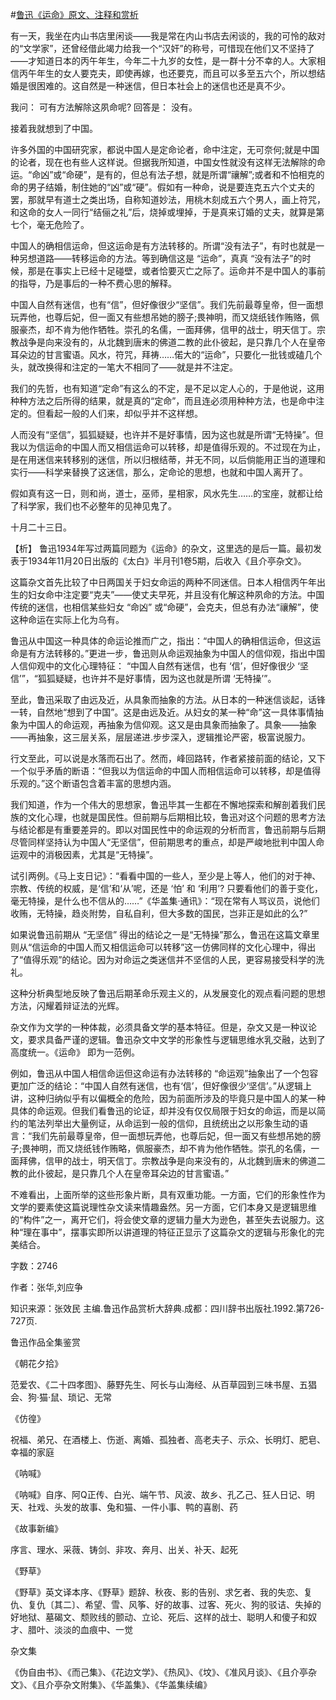 #[鲁迅《运命》原文、注释和赏析](https://www.vrrw.net/wx/9765.html)

有一天，我坐在内山书店里闲谈——我是常在内山书店去闲谈的，我的可怜的敌对的“文学家”，还曾经借此竭力给我一个“汉奸”的称号，可惜现在他们又不坚持了——才知道日本的丙午年生，今年二十九岁的女性，是一群十分不幸的人。大家相信丙午年生的女人要克夫，即使再嫁，也还要克，而且可以多至五六个，所以想结婚是很困难的。这自然是一种迷信，但日本社会上的迷信也还是真不少。

我问： 可有方法解除这夙命呢? 回答是： 没有。

接着我就想到了中国。

许多外国的中国研究家，都说中国人是定命论者，命中注定，无可奈何;就是中国的论者，现在也有些人这样说。但据我所知道，中国女性就没有这样无法解除的命运。“命凶”或“命硬”，是有的，但总有法子想，就是所谓“禳解”;或者和不怕相克的命的男子结婚，制住她的“凶”或“硬”。假如有一种命，说是要连克五六个丈夫的罢，那就早有道士之类出场，自称知道妙法，用桃木刻成五六个男人，画上符咒，和这命的女人一同行“结俪之礼”后，烧掉或埋掉，于是真来订婚的丈夫，就算是第七个，毫无危险了。

中国人的确相信运命，但这运命是有方法转移的。所谓“没有法子”，有时也就是一种另想道路——转移运命的方法。等到确信这是 “运命”，真真 “没有法子”的时候，那是在事实上已经十足碰壁，或者恰要灭亡之际了。运命并不是中国人的事前的指导，乃是事后的一种不费心思的解释。

中国人自然有迷信，也有“信”，但好像很少“坚信”。我们先前最尊皇帝，但一面想玩弄他，也尊后妃，但一面又有些想吊她的膀子;畏神明，而又烧纸钱作贿赂，佩服豪杰，却不肯为他作牺牲。崇孔的名儒，一面拜佛，信甲的战士，明天信丁。宗教战争是向来没有的，从北魏到唐末的佛道二教的此仆彼起，是只靠几个人在皇帝耳朵边的甘言蜜语。风水，符咒，拜祷……偌大的“运命”，只要化一批钱或磕几个头，就改换得和注定的一笔大不相同了——就是并不注定。

我们的先哲，也有知道“定命”有这么的不定，是不足以定人心的，于是他说，这用种种方法之后所得的结果，就是真的“定命”，而且连必须用种种方法，也是命中注定的。但看起一般的人们来，却似乎并不这样想。

人而没有“坚信”，狐狐疑疑，也许并不是好事情，因为这也就是所谓“无特操”。但我以为信运命的中国人而又相信运命可以转移，却是值得乐观的。不过现在为止，是在用迷信来转移别的迷信，所以归根结蒂，并无不同，以后倘能用正当的道理和实行——科学来替换了这迷信，那么，定命论的思想，也就和中国人离开了。

假如真有这一日，则和尚，道士，巫师，星相家，风水先生……的宝座，就都让给了科学家，我们也不必整年的见神见鬼了。

十月二十三日。



【析】 鲁迅1934年写过两篇同题为《运命》的杂文，这里选的是后一篇。最初发表于1934年11月20日出版的《太白》半月刊1卷5期，后收入《且介亭杂文》。

这篇杂文首先比较了中日两国关于妇女命运的两种不同迷信。日本人相信丙午年出生的妇女命中注定要“克夫”——使丈夫早死，并且没有化解这种夙命的方法。中国传统的迷信，也相信某些妇女 “命凶” 或“命硬”，会克夫，但总有办法“禳解”，使这种命运在实际上化为乌有。

鲁迅从中国这一种具体的命运论推而广之，指出：“中国人的确相信运命，但这运命是有方法转移的。”更进一步，鲁迅则从命运观抽象为中国人的信仰观，指出中国人信仰观中的文化心理特征： “中国人自然有迷信，也有 ‘信’，但好像很少 ‘坚信’”，“狐狐疑疑，也许并不是好事情，因为这也就是所谓 ‘无特操’”。

至此，鲁迅采取了由远及近，从具象而抽象的方法。从日本的一种迷信谈起，话锋一转，自然地“想到了中国”。这是由远及近。从妇女的某一种“命”这一具体事情抽象为中国人的命运观，再抽象为信仰观。这又是由具象而抽象了。具象——抽象——再抽象，这三层关系，层层递进.步步深入，逻辑推论严密，极富说服力。

行文至此，可以说是水落而石出了。然而，峰回路转，作者紧接前面的结论，又下一个似乎矛盾的断语：“但我以为信运命的中国人而相信运命可以转移，却是值得乐观的。”这个断语包含着丰富的思想内涵。

我们知道，作为一个伟大的思想家，鲁迅毕其一生都在不懈地探索和解剖着我们民族的文化心理，也就是国民性。但前期与后期相比较，鲁迅对这个问题的思考方法与结论都是有重要差异的。即以对国民性中的命运观的分析而言，鲁迅前期与后期尽管同样坚持认为中国人“无坚信”，但前期思考的重点，却是严峻地批判中国人命运观中的消极因素，尤其是“无特操”。

试引两例。《马上支日记》：“看看中国的一些人，至少是上等人，他们的对于神、宗教、传统的权威，是‘信’和‘从’呢，还是 ‘怕’ 和 ‘利用’? 只要看他们的善于变化，毫无特操，是什么也不信从的……”《华盖集·通讯》：“现在常有人骂议员，说他们收贿，无特操，趋炎附势，自私自利，但大多数的国民，岂非正是如此的么?”

如果说鲁迅前期从 “无坚信” 得出的结论之一是“无特操”那么，鲁迅在这篇文章里则从“信运命的中国人而又相信运命可以转移”这一仿佛同样的文化心理中，得出了“值得乐观”的结论。因为对命运之类迷信并不坚信的人民，更容易接受科学的洗礼。

这种分析典型地反映了鲁迅后期革命乐观主义的，从发展变化的观点看问题的思想方法，闪耀着辩证法的光辉。

杂文作为文学的一种体裁，必须具备文学的基本特征。但是，杂文又是一种议论文，要求具备严谨的逻辑。鲁迅杂文中文学的形象性与逻辑思维水乳交融，达到了高度统一。《运命》 即为一范例。

例如，鲁迅从中国人相信命运但这命运有办法转移的 “命运观”抽象出了一个包容更加广泛的结论：“中国人自然有迷信，也有‘信’，但好像很少‘坚信’。”从逻辑上讲，这种归纳似乎有以偏概全的危险，因为前面所涉及的毕竟只是中国人的某一种具体的命运观。但我们看鲁迅的论证，却并没有仅仅局限于妇女的命运，而是以简约的笔法列举出大量例证，从命运到一般的信仰，且统统出之以形象生动的语言：“我们先前最尊皇帝，但一面想玩弄他，也尊后妃，但一面又有些想吊她的膀子;畏神明，而又烧纸钱作贿略，佩服豪杰，却不肯为他作牺牲。崇孔的名儒，一面拜佛，信甲的战士，明天信丁。宗教战争是向来没有的，从北魏到唐末的佛道二教的此仆彼起，是只靠几个人在皇帝耳朵边的甘言蜜语。”

不难看出，上面所举的这些形象片断，具有双重功能。一方面，它们的形象性作为文学的要素使这篇说理性杂文读来情趣盎然。另一方面，它们本身又是逻辑思维的“构件”之一，离开它们，将会使文章的逻辑力量大为逊色，甚至失去说服力。这种“理在事中”，摆事实即所以讲道理的特征正显示了这篇杂文的逻辑与形象化的完美结合。

字数：2746

作者：张华,刘应争

知识来源：张效民 主编.鲁迅作品赏析大辞典.成都：四川辞书出版社.1992.第726-727页.

鲁迅作品全集鉴赏

《朝花夕拾》

范爱农、《二十四孝图》、藤野先生、阿长与山海经、从百草园到三味书屋、五猖会、狗·猫·鼠、琐记、无常

《仿徨》

祝福、弟兄、在酒楼上、伤逝、离婚、孤独者、高老夫子、示众、长明灯、肥皂、幸福的家庭

《呐喊》

《呐喊》自序、阿Q正传、白光、端午节、风波、故乡、孔乙己、狂人日记、明天、社戏、头发的故事、兔和猫、一件小事、鸭的喜剧、药

《故事新编》

序言、理水、采薇、铸剑、非攻、奔月、出关、补天、起死

《野草》

《野草》英文译本序、《野草》题辞、秋夜、影的告别、求乞者、我的失恋、复仇、复仇〔其二〕、希望、雪、风筝、好的故事、过客、死火、狗的驳诘、失掉的好地狱、墓碣文、颓败线的颤动、立论、死后、这样的战士、聪明人和傻子和奴才、腊叶、淡淡的血痕中、一觉

杂文集

《伪自由书》、《而己集》、《花边文学》、《热风》、《坟》、《准风月谈》、《且介亭杂文》、《且介亭杂文附集》、《华盖集》、《华盖集续编》

